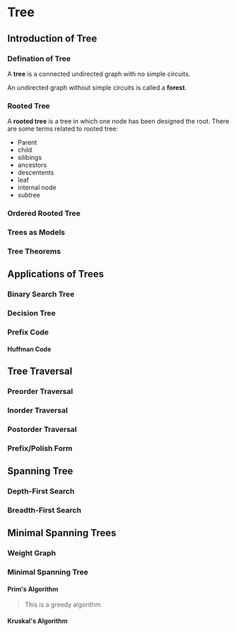 # Tree

## Introduction of Tree

### Defination of Tree

A **tree** is a connected undirected graph with no simple circuits.

An undirected graph without simple circuits is called a **forest**​.

### Rooted Tree

A **rooted tree** is a tree in which one node has been designed the root. There are some terms related to rooted tree:

* Parent
* child
* silibings
* ancestors
* descentents
* leaf
* internal node
* subtree

### Ordered Rooted Tree

### Trees as Models

### Tree Theorems

## Applications of Trees

### Binary Search Tree

### Decision Tree

### Prefix Code

#### Huffman Code

## Tree Traversal

### Preorder Traversal

### Inorder Traversal

### Postorder Traversal

### Prefix/Polish Form

## Spanning Tree

### Depth-First Search

### Breadth-First Search

## Minimal Spanning Trees

### Weight Graph

### Minimal Spanning Tree

#### Prim's Algorithm

> This is a greedy algorithm

#### Kruskal's Algorithm

‍

‍
